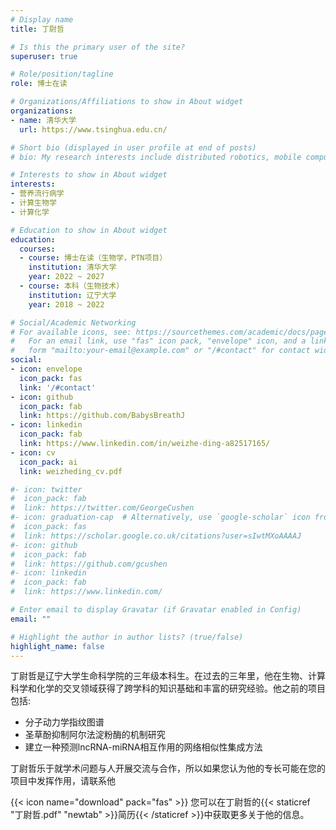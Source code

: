 ```yaml
---
# Display name
title: 丁尉哲

# Is this the primary user of the site?
superuser: true

# Role/position/tagline
role: 博士在读

# Organizations/Affiliations to show in About widget
organizations:
- name: 清华大学
  url: https://www.tsinghua.edu.cn/

# Short bio (displayed in user profile at end of posts)
# bio: My research interests include distributed robotics, mobile computing and programmable matter.

# Interests to show in About widget
interests:
- 营养流行病学
- 计算生物学
- 计算化学

# Education to show in About widget
education:
  courses:
  - course: 博士在读（生物学，PTN项目）
    institution: 清华大学
    year: 2022 ~ 2027
  - course: 本科（生物技术）
    institution: 辽宁大学
    year: 2018 ~ 2022

# Social/Academic Networking
# For available icons, see: https://sourcethemes.com/academic/docs/page-builder/#icons
#   For an email link, use "fas" icon pack, "envelope" icon, and a link in the
#   form "mailto:your-email@example.com" or "/#contact" for contact widget.
social:
- icon: envelope
  icon_pack: fas
  link: '/#contact'
- icon: github
  icon_pack: fab
  link: https://github.com/BabysBreathJ
- icon: linkedin
  icon_pack: fab
  link: https://www.linkedin.com/in/weizhe-ding-a82517165/
- icon: cv
  icon_pack: ai
  link: weizheding_cv.pdf

#- icon: twitter
#  icon_pack: fab
#  link: https://twitter.com/GeorgeCushen
#- icon: graduation-cap  # Alternatively, use `google-scholar` icon from `ai` icon pack
#  icon_pack: fas
#  link: https://scholar.google.co.uk/citations?user=sIwtMXoAAAAJ
#- icon: github
#  icon_pack: fab
#  link: https://github.com/gcushen
#- icon: linkedin
#  icon_pack: fab
#  link: https://www.linkedin.com/

# Enter email to display Gravatar (if Gravatar enabled in Config)
email: ""

# Highlight the author in author lists? (true/false)
highlight_name: false
---
```


丁尉哲是辽宁大学生命科学院的三年级本科生。在过去的三年里，他在生物、计算科学和化学的交叉领域获得了跨学科的知识基础和丰富的研究经验。他之前的项目包括:

- 分子动力学指纹图谱
- 圣草酚抑制阿尔法淀粉酶的机制研究
- 建立一种预测lncRNA-miRNA相互作用的网络相似性集成方法

丁尉哲乐于就学术问题与人开展交流与合作，所以如果您认为他的专长可能在您的项目中发挥作用，请联系他

{{< icon name="download" pack="fas" >}} 您可以在丁尉哲的{{< staticref "丁尉哲.pdf" "newtab" >}}简历{{< /staticref >}}中获取更多关于他的信息。
